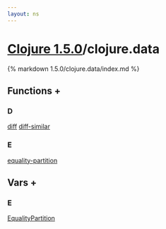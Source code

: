 ```yaml
---
layout: ns
---
```

# [Clojure 1.5.0](../)/clojure.data

{% markdown 1.5.0/clojure.data/index.md %}





## Functions <a id="ff">+</a>

<div id="fns" markdown="1">

### D
[diff](./diff/)
[diff-similar](./diff_DASH_similar/)

### E
[equality-partition](./equality_DASH_partition/)

</div>


## Vars <a id="vf">+</a>

<div id="vars" markdown="1">

### E
[EqualityPartition](./EqualityPartition/)

</div>
